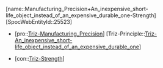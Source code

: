﻿---
type: TrizContradiction
aliases:
- Manufacturing_Precision+An_inexpensive_short-life_object_instead_of_an_expensive_durable_one-Strength
license: CC BY-SA 4.0
copyright: https://github.com/SpocWeb
IsDeleted: false
IsReadOnly: false
Confidential: public
tags: 
- Triz/Contradiction
---
[name::Manufacturing_Precision+An_inexpensive_short-life_object_instead_of_an_expensive_durable_one-Strength]
[SpocWebEntityId::25523]
+ [pro::[Triz-Manufacturing_Precision](tech/Triz/Parameter/Triz-Manufacturing_Precision.md)]
[Triz-Principle::[Triz-An_inexpensive_short-life_object_instead_of_an_expensive_durable_one](tech/Triz/Principle/Triz-An_inexpensive_short-life_object_instead_of_an_expensive_durable_one.md)]
- [con::[Triz-Strength](tech/Triz/Parameter/Triz-Strength.md)]


